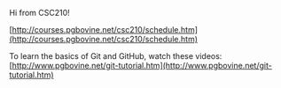 Hi from CSC210!

[http://courses.pgbovine.net/csc210/schedule.htm](http://courses.pgbovine.net/csc210/schedule.htm)

To learn the basics of Git and GitHub, watch these videos:
[http://www.pgbovine.net/git-tutorial.htm](http://www.pgbovine.net/git-tutorial.htm)
